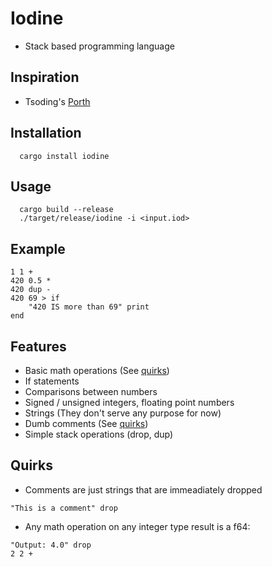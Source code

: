 # Iodine
 - Stack based programming language

## Inspiration
 - Tsoding's [Porth](https://gitlab.com/tsoding/porth)

## Installation
```console
  cargo install iodine
```


## Usage
```console
  cargo build --release
  ./target/release/iodine -i <input.iod>
```

## Example
```
1 1 +
420 0.5 *
420 dup -
420 69 > if
    "420 IS more than 69" print
end
```

## Features
 - Basic math operations (See [quirks](#quirks))
 - If statements
 - Comparisons between numbers
 - Signed / unsigned integers, floating point numbers
 - Strings (They don't serve any purpose for now)
 - Dumb comments (See [quirks](#quirks))
 - Simple stack operations (drop, dup)

## Quirks
 - Comments are just strings that are immeadiately dropped
 ```
 "This is a comment" drop
 ```
 - Any math operation on any integer type result is a f64:
 ```
 "Output: 4.0" drop
 2 2 +
 ```

